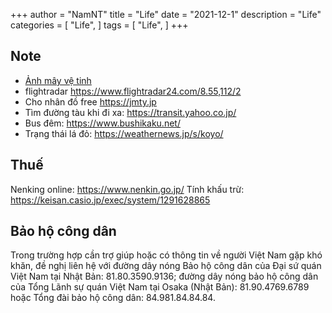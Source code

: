 
+++
author = "NamNT"
title = "Life"
date = "2021-12-1"
description = "Life"
categories = [
    "Life",
]
tags = [
    "Life",
]
+++

## Note
* [Ảnh mây vệ tinh](https://earth.nullschool.net/jp/#current/wind/surface/level/orthographic=-225.90,34.80,1517/loc=133.027,34.330)
* flightradar https://www.flightradar24.com/8.55,112/2
* Cho nhân đồ free https://jmty.jp
* Tìm đường tàu khi đi xa: https://transit.yahoo.co.jp/
* Bus đêm: https://www.bushikaku.net/
* Trạng thái lá đỏ:  https://weathernews.jp/s/koyo/


## Thuế
Nenking online: https://www.nenkin.go.jp/
Tính khấu trừ: https://keisan.casio.jp/exec/system/1291628865

## Bảo hộ công dân
Trong trường hợp cần trợ giúp hoặc có thông tin về người Việt Nam gặp khó khăn, đề nghị liên hệ với đường dây nóng Bảo hộ công dân của Đại sứ quán Việt Nam tại Nhật Bản: 81.80.3590.9136; đường dây nóng bảo hộ công dân của Tổng Lãnh sự quán Việt Nam tại Osaka (Nhật Bản): 81.90.4769.6789 hoặc Tổng đài bảo hộ công dân: 84.981.84.84.84.
